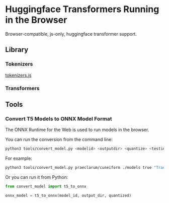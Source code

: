 # Huggingface Transformers Running in the Browser

Browser-compatible, js-only, huggingface transformer support.

## Library

### Tokenizers

[tokenizers.js](src/tokenizers.js)

### Transformers

## Tools

### Convert T5 Models to ONNX Model Format

The ONNX Runtime for the Web is used to run models in the browser.

You can run the conversion from the command line:

```bash
python3 tools/convert_model.py <modelid> <outputdir> <quantize> <testinput>
```

For example:

```bash
python3 tools/convert_model.py praeclarum/cuneiform ./models true "Translate Akkadian to English: lugal"
```

Or you can run it from Python:

```python
from convert_model import t5_to_onnx

onnx_model = t5_to_onnx(model_id, output_dir, quantized)
```
